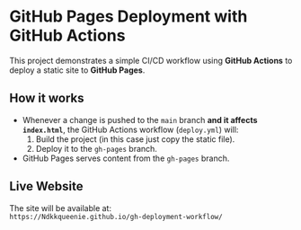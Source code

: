 # GitHub Pages Deployment with GitHub Actions

This project demonstrates a simple CI/CD workflow using **GitHub Actions** to deploy a static site to **GitHub Pages**.

## How it works
- Whenever a change is pushed to the `main` branch **and it affects `index.html`**, the GitHub Actions workflow (`deploy.yml`) will:
  1. Build the project (in this case just copy the static file).
  2. Deploy it to the `gh-pages` branch.
- GitHub Pages serves content from the `gh-pages` branch.

## Live Website
The site will be available at:  
`https://Ndkkqueenie.github.io/gh-deployment-workflow/`
